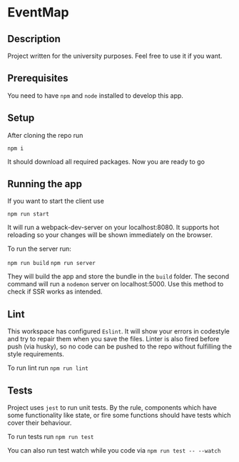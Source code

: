 # EventMap

## Description

Project written for the university purposes. Feel free to use it if you want.

## Prerequisites

You need to have `npm` and `node` installed to develop this app.

## Setup

After cloning the repo run 

```npm i```

It should download all required packages. Now you are ready to go

## Running the app

If you want to start the client use

```npm run start```

It will run a webpack-dev-server on your localhost:8080. It supports hot reloading so your changes will be shown immediately on the browser.

To run the server run:

```npm run build```
```npm run server```

They will build the app and store the bundle in the `build` folder. The second command will run a `nodemon` server on localhost:5000. Use this method to check if SSR works as intended.

## Lint

This workspace has configured `Eslint`. It will show your errors in codestyle and try to repair them when you save the files. Linter is also fired before push (via husky), so no code can be pushed to the repo without fulfilling the style requirements.

To run lint run 
```npm run lint```

## Tests

Project uses `jest` to run unit tests. By the rule, components which have some functionality like state, or fire some functions should have tests which cover their behaviour. 

To run tests run
```npm run test```

You can also run test watch while you code via
```npm run test -- --watch```
